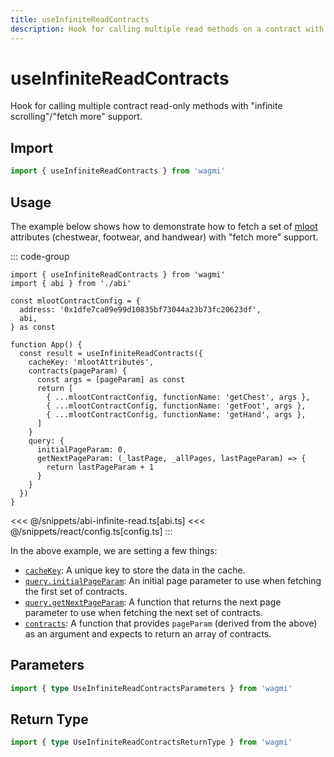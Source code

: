 ```yaml
---
title: useInfiniteReadContracts
description: Hook for calling multiple read methods on a contract with "infinite scroll"/"fetch more" support.
---
```


# useInfiniteReadContracts

Hook for calling multiple contract read-only methods with "infinite scrolling"/"fetch more" support. 

## Import

```ts
import { useInfiniteReadContracts } from 'wagmi'
```

## Usage

The example below shows how to demonstrate how to fetch a set of [mloot](https://etherscan.io/address/0x1dfe7ca09e99d10835bf73044a23b73fc20623df) attributes (chestwear, footwear, and handwear) with "fetch more" support.

::: code-group
```tsx [index.tsx]
import { useInfiniteReadContracts } from 'wagmi'
import { abi } from './abi'

const mlootContractConfig = {
  address: '0x1dfe7ca09e99d10835bf73044a23b73fc20623df',
  abi,
} as const

function App() {
  const result = useInfiniteReadContracts({
    cacheKey: 'mlootAttributes',
    contracts(pageParam) {
      const args = [pageParam] as const
      return [
        { ...mlootContractConfig, functionName: 'getChest', args },
        { ...mlootContractConfig, functionName: 'getFoot', args },
        { ...mlootContractConfig, functionName: 'getHand', args },
      ]
    }
    query: {
      initialPageParam: 0,
      getNextPageParam: (_lastPage, _allPages, lastPageParam) => {
        return lastPageParam + 1
      }
    }
  })
}
```
<<< @/snippets/abi-infinite-read.ts[abi.ts]
<<< @/snippets/react/config.ts[config.ts]
:::

In the above example, we are setting a few things:

- [`cacheKey`](#TODO): A unique key to store the data in the cache.
- [`query.initialPageParam`](#TODO): An initial page parameter to use when fetching the first set of contracts.
- [`query.getNextPageParam`](#TODO): A function that returns the next page parameter to use when fetching the next set of contracts.
- [`contracts`](#TODO): A function that provides `pageParam` (derived from the above) as an argument and expects to return an array of contracts.


## Parameters

```ts
import { type UseInfiniteReadContractsParameters } from 'wagmi'
```

## Return Type

```ts
import { type UseInfiniteReadContractsReturnType } from 'wagmi'
```
